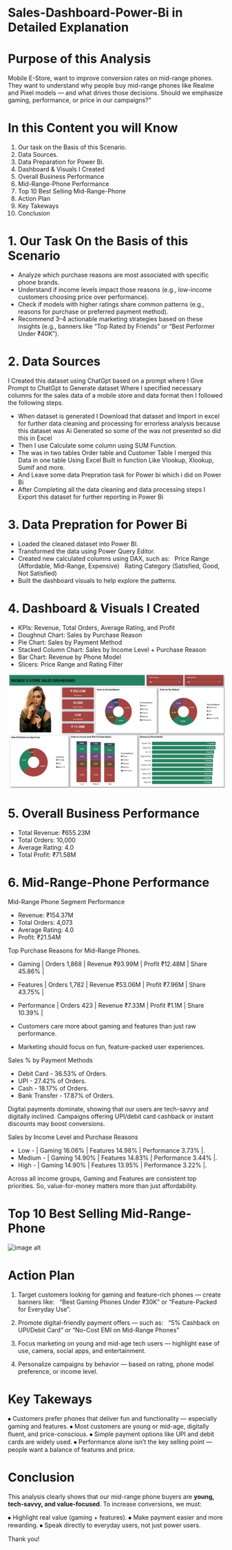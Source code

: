 # Sales-Dashboard-Power-Bi in Detailed Explanation

# Purpose of this Analysis
Mobile E-Store, want to improve conversion rates on mid-range phones.
They want to understand why people buy mid-range phones like Realme and Pixel models — and what drives those decisions. Should we emphasize gaming, performance, or price in our campaigns?"

# In this Content you will Know 
1. Our task on the Basis of this Scenario.
2. Data Sources.
3. Data Preparation for Power Bi.
4. Dashboard & Visuals I Created
5. Overall Business Performance
6. Mid-Range-Phone Performance
7. Top 10 Best Selling Mid-Range-Phone
8. Action Plan
9. Key Takeways
10. Conclusion

# 1. Our Task On the Basis of this Scenario
* Analyze which purchase reasons are most associated with specific phone brands.
* Understand if income levels impact those reasons (e.g., low-income customers choosing price over performance).
* Check if models with higher ratings share common patterns (e.g., reasons for purchase or preferred payment method).
* Recommend 3–4 actionable marketing strategies based on these insights (e.g., banners like “Top Rated by Friends” or “Best Performer Under ₹40K”).

# 2. Data Sources
I Created this dataset using ChatGpt based on a prompt where I Give Prompt to ChatGpt to Generate dataset 
Where I specified necessary columns for the sales data of a mobile store and data format then I followed the following steps.
* When dataset is generated I Download that dataset and Import in excel for further data cleaning and processing for errorless analysis
   because this dataset was Ai Generated so some of the was not presented so did this in Excel
* Then I use Calculate some column using SUM Function.
* The was in two tables Order table and Customer Table I merged this Data in one table Using Excel Built in function Like Vlookup, Xlookup, Sumif and more.
* And Leave some data Prepration task for Power bi which i did on Power Bi
* After Completing all the data cleaning and data processing steps I Export this dataset for further reporting in Power Bi

# 3. Data Prepration for Power Bi
* Loaded the cleaned dataset into Power BI.
* Transformed the data using Power Query Editor.
* Created new calculated columns using DAX, such as:
    Price Range (Affordable, Mid-Range, Expensive)
    Rating Category (Satisfied, Good, Not Satisfied)
* Built the dashboard visuals to help explore the patterns.

# 4. Dashboard & Visuals I Created
* KPIs: Revenue, Total Orders, Average Rating, and Profit
* Doughnut Chart: Sales by Purchase Reason
* Pie Chart: Sales by Payment Method
* Stacked Column Chart: Sales by Income Level + Purchase Reason
* Bar Chart: Revenue by Phone Model
* Slicers: Price Range and Rating Filter

![image alt](https://raw.githubusercontent.com/syed-masoom/Sales-Dashboard-Power-Bi/refs/heads/main/Mobile%20Sales%20Dashboard.png)

# 5.  Overall Business Performance
*	Total Revenue: ₹655.23M
*	Total Orders: 10,000
*	Average Rating: 4.0
*	Total Profit: ₹71.58M

# 6. Mid-Range-Phone Performance
Mid-Range Phone Segment Performance
*	Revenue: ₹154.37M
*	Total Orders: 4,073
*	Average Rating: 4.0
*	Profit: ₹21.54M

Top Purchase Reasons for Mid-Range Phones.
*	Gaming     | Orders 1,868  | Revenue ₹93.99M | Profit ₹12.48M | Share 45.86% |
*	Features    | Orders 1,782  | Revenue ₹53.06M | Profit ₹7.96M  | Share 43.75% |
*	Performance  | Orders 423    | Revenue ₹7.33M  | Profit ₹1.1M   | Share 10.39% |

*	Customers care more about gaming and features than just raw performance.
*	Marketing should focus on fun, feature-packed user experiences.

Sales % by Payment Methods
*	Debit Card - 36.53% of Orders.
*	UPI - 27.42%  of Orders.
*	Cash - 18.17% of Orders.
*	Bank Transfer - 17.87% of Orders.

Digital payments dominate, showing that our users are tech-savvy and digitally inclined.
Campaigns offering UPI/debit card cashback or instant discounts may boost conversions.

Sales by Income Level and Purchase Reasons
*	Low - | Gaming 16.06% |	Features 14.98% | Performance 3.73% |.
*	Medium - | Gaming	14.90% | Features	14.83% | Performance 3.44% |.
*	High - | Gaming 14.90%	| Features 13.95% | Performance 3.22% |.

Across all income groups, Gaming and Features are consistent top priorities.
So, value-for-money matters more than just affordability.

# Top 10 Best Selling Mid-Range-Phone
![image alt]("C:\Users\masoo\OneDrive\Pictures\Screenshots\Best-Selling-Phone.png")
    
# Action Plan
1.	Target customers looking for gaming and feature-rich phones — create banners like:
   “Best Gaming Phones Under ₹30K” or “Feature-Packed for Everyday Use”.

2. Promote digital-friendly payment offers — such as:
   “5% Cashback on UPI/Debit Card” or “No-Cost EMI on Mid-Range Phones”

3. Focus marketing on young and mid-age tech users — highlight ease of use, camera, social apps, and entertainment.

4. Personalize campaigns by behavior — based on rating, phone model preference, or income level.

# Key Takeways
⦁	Customers prefer phones that deliver fun and functionality — especially gaming and features.
⦁	Most customers are young or mid-age, digitally fluent, and price-conscious.
⦁	Simple payment options like UPI and debit cards are widely used.
⦁	Performance alone isn’t the key selling point — people want a balance of features and price.

# Conclusion
This analysis clearly shows that our mid-range phone buyers are **young, tech-savvy, and value-focused**.
To increase conversions, we must:

⦁	Highlight real value (gaming + features).
⦁	Make payment easier and more rewarding.
⦁	Speak directly to everyday users, not just power users.

Thank you!

